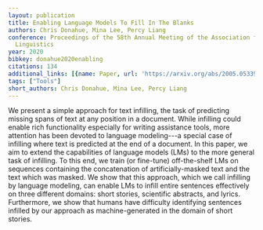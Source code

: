 ```yaml
---
layout: publication
title: Enabling Language Models To Fill In The Blanks
authors: Chris Donahue, Mina Lee, Percy Liang
conference: Proceedings of the 58th Annual Meeting of the Association for Computational
  Linguistics
year: 2020
bibkey: donahue2020enabling
citations: 134
additional_links: [{name: Paper, url: 'https://arxiv.org/abs/2005.05339'}]
tags: ["Tools"]
short_authors: Chris Donahue, Mina Lee, Percy Liang
---
```

We present a simple approach for text infilling, the task of predicting
missing spans of text at any position in a document. While infilling could
enable rich functionality especially for writing assistance tools, more
attention has been devoted to language modeling---a special case of infilling
where text is predicted at the end of a document. In this paper, we aim to
extend the capabilities of language models (LMs) to the more general task of
infilling. To this end, we train (or fine-tune) off-the-shelf LMs on sequences
containing the concatenation of artificially-masked text and the text which was
masked. We show that this approach, which we call infilling by language
modeling, can enable LMs to infill entire sentences effectively on three
different domains: short stories, scientific abstracts, and lyrics.
Furthermore, we show that humans have difficulty identifying sentences infilled
by our approach as machine-generated in the domain of short stories.